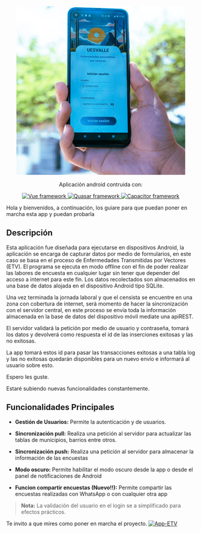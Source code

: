 <p align="center">
  <a href="https://kney28.github.io/" target="blank"><img src="img/etv.jpg" width="450" alt="Login App-ETV" /></a>
</p>

<p align="center">Aplicación android contruida con:</p>

<p align="center">
    <a href="https://vuejs.org/">
        <img alt="Vue framework" src="https://img.shields.io/badge/Vue_3-07B284?style=for-the-badge" target="blank">
    </a>
    <a href="https://quasar.dev/">
        <img alt="Quasar framework" src="https://img.shields.io/badge/Quasar-029DC4?style=for-the-badge" target="blank">
        </a>
    <a href="https://capacitorjs.com/">
        <img alt="Capacitor framework" src="https://img.shields.io/badge/Capacitor-575555?style=for-the-badge" target="blank">
    </a>
</p>

<p>Hola y bienvenidos, a continuación, los guiare para que puedan poner en marcha esta app y puedan probarla</p>

## Descripción

Esta aplicación fue diseñada para ejecutarse en dispositivos Android, la aplicación se encarga de capturar datos por medio de formularios, en este caso se basa en el proceso de Enfermedades Transmitidas por Vectores (ETV).
El programa se ejecuta en modo offline con el fin de poder realizar las labores de encuesta en cualquier lugar sin tener que depender del acceso a internet para este fin. Los datos recolectados son almacenados en una base de datos alojada en el dispositivo Android tipo SQLite.

Una vez terminada la jornada laboral y que el censista se encuentre en una zona con cobertura de internet, será momento de hacer la sincronización con el servidor central, en este proceso se envía toda la información almacenada en la base de datos del dispositivo móvil mediate una apiREST.

El servidor validará la petición por medio de usuario y contraseña, tomará los datos y devolverá como respuesta el id de las inserciones exitosas y las no exitosas.

La app tomará estos id para pasar las transacciones exitosas a una tabla log y las no exitosas quedarán disponibles para un nuevo envío e informará al usuario sobre esto.

Espero les guste.

Estaré subiendo nuevas funcionalidades constantemente.

## Funcionalidades Principales

- **Gestión de Usuarios:** Permite la autenticación y de usuarios.
  
- **Sincronización pull:** Realiza una petición al servidor para actualizar las tablas de municipios, barrios entre otros.

- **Sincronización push:** Realiza una petición al servidor para almacenar la información de las encuestas

- **Modo oscuro:** Permite habilitar el modo oscuro desde la app o desde el panel de notificaciones de Android

- **Funcion compartir encuestas (Nuevo!!):** Permite compartir las encuestas realizadas con WhatsApp o con cualquier otra app

> **Nota:** La validación del usuario en el login se a simplificado para efectos prácticos.

<p>
    Te invito a que mires como poner en marcha el proyecto.
    <a href="https://github.com/kney28/etv-app-android/tree/kevin/app"><img alt="App-ETV" src="https://img.shields.io/badge/Go!-green?style=for-the-badge"></a>
</p>
